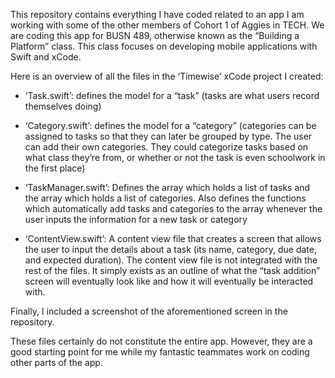 This repository contains everything I have coded related to an app I am working with some of the other members of Cohort 1 of Aggies in TECH. We are coding this app for BUSN 489, otherwise known as the “Building a Platform” class. This class focuses on developing mobile applications with Swift and xCode.

Here is an overview of all the files in the ‘Timewise’ xCode project I created:

- ‘Task.swift’: defines the model for a “task” (tasks are what users record themselves doing)
  
- ‘Category.swift’: defines the model for a “category” (categories can be assigned to tasks so that they can later be grouped by type. The user can add their own categories. They could categorize tasks based on what class they’re from, or whether or not the task is even schoolwork in the first place)
  
- ‘TaskManager.swift’: Defines the array which holds a list of tasks and the array which holds a list of categories. Also defines the functions which automatically add tasks and categories to the array whenever the user inputs the information for a new task or category
  
- ‘ContentView.swift’: A content view file that creates a screen that allows the user to input the details about a task (its name, category, due date, and expected duration). The content view file is not integrated with the rest of the files. It simply exists as an outline of what the “task addition” screen will eventually look like and how it will eventually be interacted with. 

Finally, I included a screenshot of the aforementioned screen in the repository.

These files certainly do not constitute the entire app. However, they are a good starting point for me while my fantastic teammates work on coding other parts of the app. 
